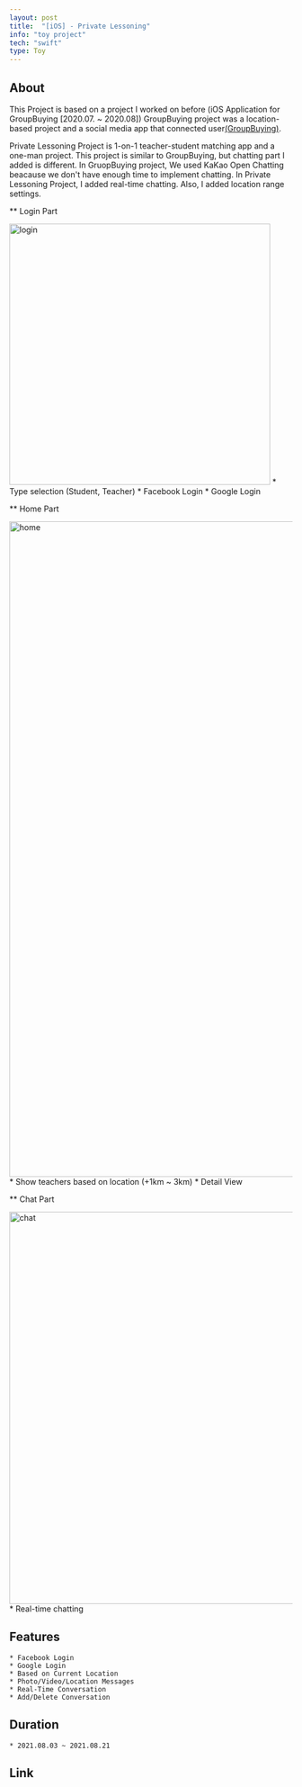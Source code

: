 ```yaml
---
layout: post
title:  "[iOS] - Private Lessoning"
info: "toy project"
tech: "swift"
type: Toy
---
```


## About
This Project is based on a project I worked on before (iOS Application for GroupBuying [2020.07. ~ 2020.08]) 
GroupBuying project was a location-based project and a social media app that connected user[(GroupBuying)](https://projectintheclass.github.io/GroupBuying/).

Private Lessoning Project is 1-on-1 teacher-student matching app and a one-man project.
This project is similar to GroupBuying, but chatting part I added is different.
In GruopBuying project, We used KaKao Open Chatting beacause we don't have enough time to implement chatting.
In Private Lessoning Project, I added real-time chatting. Also, I added location range settings. 

** Login Part 

<img width="464" alt="login" src="https://user-images.githubusercontent.com/60295192/130327982-1be0fe4f-418e-4a30-ada1-2f1745768953.png">
    * Type selection (Student, Teacher)
    * Facebook Login
    * Google Login


** Home Part

<img width="1165" alt="home" src="https://user-images.githubusercontent.com/60295192/130328035-840afdd1-f317-4e09-ad56-9a14f7a447a1.png"> 
    * Show teachers based on location (+1km ~ 3km)
    * Detail View


** Chat Part 

<img width="697" alt="chat" src="https://user-images.githubusercontent.com/60295192/130327937-adf46e75-8c6b-4557-a5c5-ae08743b886e.png">
    * Real-time chatting


## Features
    * Facebook Login
    * Google Login
    * Based on Current Location
    * Photo/Video/Location Messages
    * Real-Time Conversation
    * Add/Delete Conversation
    
## Duration
    * 2021.08.03 ~ 2021.08.21

## Link
    

